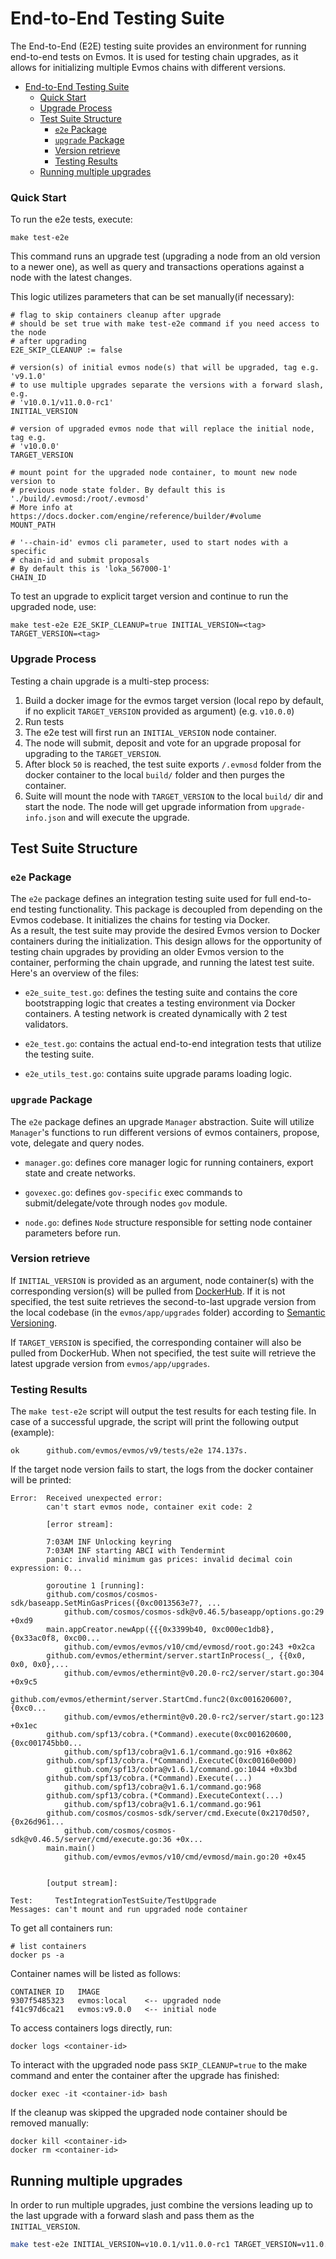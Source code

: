 # End-to-End Testing Suite

The End-to-End (E2E) testing suite provides an environment
for running end-to-end tests on Evmos.
It is used for testing chain upgrades,
as it allows for initializing multiple Evmos chains with different versions.

- [End-to-End Testing Suite](#end-to-end-testing-suite)
    - [Quick Start](#quick-start)
    - [Upgrade Process](#upgrade-process)
    - [Test Suite Structure](#test-suite-structure)
        - [`e2e` Package](#e2e-package)
        - [`upgrade` Package](#upgrade-package)
        - [Version retrieve](#version-retrieve)
        - [Testing Results](#testing-results)
    - [Running multiple upgrades](#running-multiple-upgrades)

### Quick Start

To run the e2e tests, execute:

```shell
make test-e2e
```

This command runs an upgrade test (upgrading a node from an old version to a newer one),
as well as query and transactions operations against a node with the latest changes.

This logic utilizes parameters that can be set manually(if necessary):

```shell
# flag to skip containers cleanup after upgrade
# should be set true with make test-e2e command if you need access to the node
# after upgrading
E2E_SKIP_CLEANUP := false

# version(s) of initial evmos node(s) that will be upgraded, tag e.g. 'v9.1.0'
# to use multiple upgrades separate the versions with a forward slash, e.g.
# 'v10.0.1/v11.0.0-rc1'
INITIAL_VERSION

# version of upgraded evmos node that will replace the initial node, tag e.g.
# 'v10.0.0'
TARGET_VERSION

# mount point for the upgraded node container, to mount new node version to
# previous node state folder. By default this is './build/.evmosd:/root/.evmosd'
# More info at https://docs.docker.com/engine/reference/builder/#volume
MOUNT_PATH

# '--chain-id' evmos cli parameter, used to start nodes with a specific
# chain-id and submit proposals
# By default this is 'loka_567000-1'
CHAIN_ID
```

To test an upgrade to explicit target version
and continue to run the upgraded node, use:

```shell
make test-e2e E2E_SKIP_CLEANUP=true INITIAL_VERSION=<tag> TARGET_VERSION=<tag>
```

### Upgrade Process

Testing a chain upgrade is a multi-step process:

1. Build a docker image for the evmos target version
(local repo by default, if no explicit `TARGET_VERSION` provided as argument)
(e.g. `v10.0.0`)
2. Run tests
3. The e2e test will first run an `INITIAL_VERSION` node container.
4. The node will submit, deposit and vote for an upgrade proposal
for upgrading to the `TARGET_VERSION`.
5. After block `50` is reached,
the test suite exports `/.evmosd` folder from the docker container
to the local `build/` folder and then purges the container.
6. Suite will mount the node with `TARGET_VERSION`
to the local `build/` dir and start the node.
The node will get upgrade information from `upgrade-info.json`
and will execute the upgrade.

## Test Suite Structure

### `e2e` Package

The `e2e` package defines an integration testing suite
used for full end-to-end testing functionality.
This package is decoupled from depending on the Evmos codebase.
It initializes the chains for testing via Docker.  
As a result, the test suite may provide the
desired Evmos version to Docker containers during the initialization.
This design allows for the opportunity of testing chain upgrades
by providing an older Evmos version to the container,
performing the chain upgrade,
and running the latest test suite.  
Here's an overview of the files:

* `e2e_suite_test.go`: defines the testing suite
and contains the core bootstrapping logic
that creates a testing environment via Docker containers.
A testing network is created dynamically with 2 test validators.

* `e2e_test.go`: contains the actual end-to-end integration tests
that utilize the testing suite.

* `e2e_utils_test.go`: contains suite upgrade params loading logic.

### `upgrade` Package

The `e2e` package defines an upgrade `Manager` abstraction.
Suite will utilize `Manager`'s functions
to run different versions of evmos containers,
propose, vote, delegate and query nodes.

* `manager.go`: defines core manager logic for running containers,
export state and create networks.

* `govexec.go`: defines `gov-specific` exec commands to submit/delegate/vote
through nodes `gov` module.

* `node.go`: defines `Node` structure
responsible for setting node container parameters before run.

### Version retrieve

If `INITIAL_VERSION` is provided as an argument,
node container(s) with the corresponding version(s)
will be pulled from [DockerHub](https://hub.docker.com/r/lokaorg/loka/tags).
If it is not specified,
the test suite retrieves the second-to-last upgrade version
from the local codebase (in the `evmos/app/upgrades` folder)
according to [Semantic Versioning](https://semver.org/).

If `TARGET_VERSION` is specified,
the corresponding container will also be pulled from DockerHub.
When not specified, the test suite will retrieve the latest upgrade version
from `evmos/app/upgrades`.

### Testing Results

The `make test-e2e` script will output the test results
for each testing file.
In case of a successful upgrade,
the script will print the following output (example):

```log
ok  	github.com/evmos/evmos/v9/tests/e2e	174.137s.
```

If the target node version fails to start,
the logs from the docker container will be printed:

```log
Error:  Received unexpected error:
        can't start evmos node, container exit code: 2

        [error stream]:

        7:03AM INF Unlocking keyring
        7:03AM INF starting ABCI with Tendermint
        panic: invalid minimum gas prices: invalid decimal coin expression: 0...

        goroutine 1 [running]:
        github.com/cosmos/cosmos-sdk/baseapp.SetMinGasPrices({0xc0013563e7?, ...
            github.com/cosmos/cosmos-sdk@v0.46.5/baseapp/options.go:29 +0xd9
        main.appCreator.newApp({{{0x3399b40, 0xc000ec1db8}, {0x33ac0f8, 0xc00...
            github.com/evmos/evmos/v10/cmd/evmosd/root.go:243 +0x2ca
        github.com/evmos/ethermint/server.startInProcess(_, {{0x0, 0x0, 0x0},...
            github.com/evmos/ethermint@v0.20.0-rc2/server/start.go:304 +0x9c5
        github.com/evmos/ethermint/server.StartCmd.func2(0xc001620600?, {0xc0...
            github.com/evmos/ethermint@v0.20.0-rc2/server/start.go:123 +0x1ec
        github.com/spf13/cobra.(*Command).execute(0xc001620600, {0xc001745bb0...
            github.com/spf13/cobra@v1.6.1/command.go:916 +0x862
        github.com/spf13/cobra.(*Command).ExecuteC(0xc00160e000)
            github.com/spf13/cobra@v1.6.1/command.go:1044 +0x3bd
        github.com/spf13/cobra.(*Command).Execute(...)
            github.com/spf13/cobra@v1.6.1/command.go:968
        github.com/spf13/cobra.(*Command).ExecuteContext(...)
            github.com/spf13/cobra@v1.6.1/command.go:961
        github.com/cosmos/cosmos-sdk/server/cmd.Execute(0x2170d50?, {0x26d961...
            github.com/cosmos/cosmos-sdk@v0.46.5/server/cmd/execute.go:36 +0x...
        main.main()
            github.com/evmos/evmos/v10/cmd/evmosd/main.go:20 +0x45


        [output stream]:

Test:     TestIntegrationTestSuite/TestUpgrade
Messages: can't mount and run upgraded node container
```

To get all containers run:

```shell
# list containers
docker ps -a
```

Container names will be listed as follows:

```log
CONTAINER ID   IMAGE
9307f5485323   evmos:local    <-- upgraded node
f41c97d6ca21   evmos:v9.0.0   <-- initial node
```

To access containers logs directly, run:

```shell
docker logs <container-id>
```

To interact with the upgraded node
pass `SKIP_CLEANUP=true` to the make command
and enter the container after the upgrade has finished:

```shell
docker exec -it <container-id> bash
```

If the cleanup was skipped
the upgraded node container should be removed manually:

```shell
docker kill <container-id>
docker rm <container-id>
```

## Running multiple upgrades

In order to run multiple upgrades,
just combine the versions leading up to the last upgrade
with a forward slash
and pass them as the `INITIAL_VERSION`.

```bash
make test-e2e INITIAL_VERSION=v10.0.1/v11.0.0-rc1 TARGET_VERSION=v11.0.0-rc3
```
